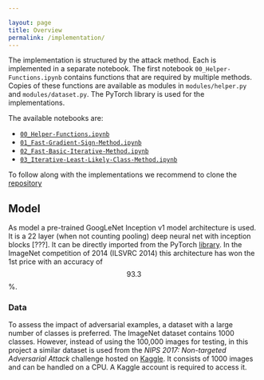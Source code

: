 ```yaml
---

layout: page
title: Overview
permalink: /implementation/
---
```


The implementation is structured by the attack method. Each is implemented in a separate notebook. The first notebook `00_Helper-Functions.ipynb` contains functions that are required by multiple methods. Copies of these functions are available as modules in `modules/helper.py` and `modules/dataset.py`. The PyTorch library is used for the implementations.

The available notebooks are:
- [`00_Helper-Functions.ipynb`](https://github.com/daved01/Adversarial_Examples/blob/master/00_Helper-Functions.ipynb)
- [`01_Fast-Gradient-Sign-Method.ipynb`](https://github.com/daved01/Adversarial_Examples/blob/master/01_Fast-Gradient-Sign-Method.ipynb)
- [`02_Fast-Basic-Iterative-Method.ipynb`](https://github.com/daved01/Adversarial_Examples/blob/master/02_Fast-Basic-Iterative-Method.ipynb)
- [`03_Iterative-Least-Likely-Class-Method.ipynb`](https://github.com/daved01/Adversarial_Examples/blob/master/03_Iterative-Least-Likely-Class-Method.ipynb)

To follow along with the implementations we recommend to clone the [repository](https://github.com/daved01/Adversarial_Examples)


## Model
As model a pre-trained GoogLeNet Inception v1 model architecture is used. It is a 22 layer (when not counting pooling) deep neural net with inception blocks [???]. It can be directly imported from the PyTorch [library](https://pytorch.org/docs/stable/torchvision/models.html?highlight=googlenet#torchvision.models.googlenet). In the ImageNet competition of 2014 (ILSVRC 2014) this architecture has won the 1st price with an accuracy of $$93.3$$%.


### Data
To assess the impact of adversarial examples, a dataset with a large number of classes is preferred. The ImageNet dataset contains 1000 classes. However, instead of using the 100,000 images for testing, in this project a similar dataset is used from the *NIPS 2017: Non-targeted Adversarial Attack* challenge hosted on [Kaggle](https://www.kaggle.com/c/nips-2017-non-targeted-adversarial-attack). It consists of 1000 images and can be handled on a CPU. A Kaggle account is required to access it.


